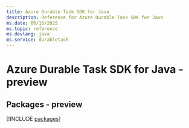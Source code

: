 ```yaml
---
title: Azure Durable Task SDK for Java
description: Reference for Azure Durable Task SDK for Java
ms.date: 06/16/2025
ms.topic: reference
ms.devlang: java
ms.service: durabletask
---
```

# Azure Durable Task SDK for Java - preview
## Packages - preview
[!INCLUDE [packages](durable-task-index.md)]